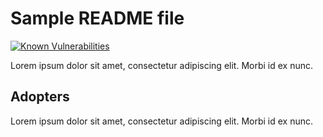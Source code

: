 # Sample README file

[![Known Vulnerabilities](https://snyk.io/test/github/username/repo/badge.svg)](https://snyk.io/test/github/username/repo)

Lorem ipsum dolor sit amet, consectetur adipiscing elit. Morbi id ex nunc.

## Adopters

Lorem ipsum dolor sit amet, consectetur adipiscing elit. Morbi id ex nunc.
